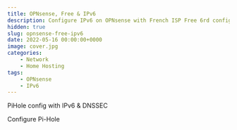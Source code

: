 ```yaml
---
title: OPNsense, Free & IPv6
description: Configure IPv6 on OPNsense with French ISP Free 6rd configuration
hidden: true
slug: opnsense-free-ipv6
date: 2022-05-16 00:00:00+0000
image: cover.jpg
categories:
    - Network
    - Home Hosting
tags:
    - OPNsense
    - IPv6
---
```


PiHole config with IPv6 & DNSSEC

Configure Pi-Hole 